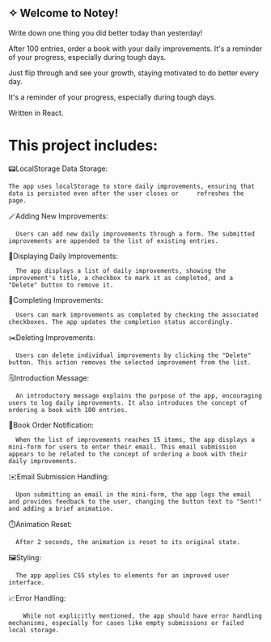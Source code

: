 ## ✧ Welcome to Notey!

Write down one thing you did better today than yesterday!

After 100 entries, order a book with your daily improvements. It's a reminder of your progress, especially during tough days.

Just flip through and see your growth, staying motivated to do better every day.

It's a reminder of your progress, especially during tough days.


Written in React.


# This project includes:

📟LocalStorage Data Storage:

    The app uses localStorage to store daily improvements, ensuring that data is persisted even after the user closes or     refreshes the page.

🪄Adding New Improvements:

      Users can add new daily improvements through a form. The submitted improvements are appended to the list of existing entries.

📖Displaying Daily Improvements: 

      The app displays a list of daily improvements, showing the improvement's title, a checkbox to mark it as completed, and a "Delete" button to remove it.

📌Completing Improvements: 

      Users can mark improvements as completed by checking the associated checkboxes. The app updates the completion status accordingly.

✂️Deleting Improvements: 

      Users can delete individual improvements by clicking the "Delete" button. This action removes the selected improvement from the list.

🗒️Introduction Message: 

      An introductory message explains the purpose of the app, encouraging users to log daily improvements. It also introduces the concept of ordering a book with 100 entries.

📘Book Order Notification: 

      When the list of improvements reaches 15 items, the app displays a mini-form for users to enter their email. This email submission appears to be related to the concept of ordering a book with their daily improvements.

✉️Email Submission Handling: 

      Upon submitting an email in the mini-form, the app logs the email and provides feedback to the user, changing the button text to "Sent!" and adding a brief animation.

⏱️Animation Reset: 

      After 2 seconds, the animation is reset to its original state.

🖼️Styling: 

      The app applies CSS styles to elements for an improved user interface.

📈Error Handling:

        While not explicitly mentioned, the app should have error handling mechanisms, especially for cases like empty submissions or failed local storage.

